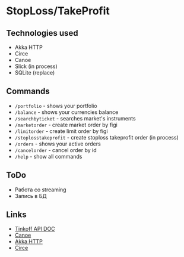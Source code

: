 # StopLoss/TakeProfit
## Technologies used
- Akka HTTP
- Circe
- Canoe
- Slick (in process)
- SQLite (replace)

## Commands
- `/portfolio` - shows your portfolio
- `/balance` - shows your currencies balance
- `/searchbyticket` - searches market's instruments
- `/marketorder` - create market order by figi
- `/limitorder` - create limit order by figi
- `/stoplosstakeprofit` - create stoploss takeprofit order (in process)
- `/orders` - shows your active orders
- `/cancelorder` - cancel order by id
- `/help` - show all commands
## ToDo
- Работа со streaming
- Запись в БД
## Links
- [Tinkoff API DOC](https://tinkoffcreditsystems.github.io/invest-openapi/)
- [Canoe](https://github.com/augustjune/canoe)
- [Akka HTTP](https://doc.akka.io/docs/akka-http/current/)
- [Circe](https://circe.github.io/circe/)